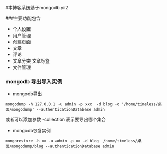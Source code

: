 #本博客系统基于mongodb yii2

###主要功能包含

* 个人设置
* 用户管理
* 创建页面
* 文章
* 评论
* 文章分类 文章标签
* 文件管理


### mongodb 导出导入实例

* mongodb导出

```
mongodump -h 127.0.0.1 -u admin -p xxx  -d blog -o '/home/timeless/桌面/mongodump' --authenticationDatabase admin
```
或者可以添加参数 -collection 表示要导出哪个集合


* mongodb恢复实例

```
mongorestore -h ×× -u admin -p ×× -d blog  /home/timeless/桌面/mongodump/blog --authenticationDatabase admin
```

